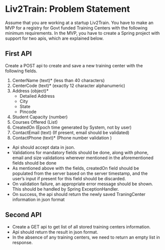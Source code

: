 # Liv2Train: Problem Statement

Assume that you are working at a startup Liv2Train. You have to make an MVP for a registry for Govt funded Training Centers with the following minimum requirements. In the MVP, you have to create a Spring project with support for two apis, which are explained below.

## First API
Create a POST api to create and save a new training center with the following
fields.
1. CenterName (text)* (less than 40 characters)
2. CenterCode (text)* (exactly 12 character alphanumeric)
3. Address (object)*
   - Detailed Address
   - City
   - State
   - Pincode
4. Student Capacity (number)
5. Courses Offered (List<text>)
6. CreatedOn (Epoch time generated by System, not by user)
7. ContactEmail (text) (If present, email should be validated)
8. ContactPhone (text)* (Phone number validation )
- Api should accept data in json.
- Validations for mandatory fields should be done, along with phone, email and size validations wherever mentioned in the aforementioned fields should be done
- As mentioned above with the fields, createdOn field should be populated from the
server based on the server timestamp, and the user’s input if present for this field
should be discarded.
- On validation failure, an appropriate error message should be shown. This should be handled by Spring ExceptionHandler.
- On success, the api should return the newly saved TraningCenter information in json format

## Second API
- Create a GET api to get list of all stored training centers information.
- Api should return the result in json format.
- In the absence of any training centers, we need to return an empty list in response.
